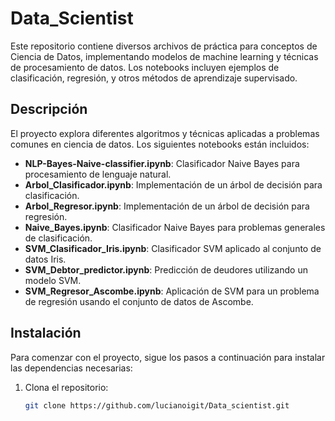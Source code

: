 # Data_Scientist

Este repositorio contiene diversos archivos de práctica para conceptos de Ciencia de Datos, implementando modelos de machine learning y técnicas de procesamiento de datos. Los notebooks incluyen ejemplos de clasificación, regresión, y otros métodos de aprendizaje supervisado.

## Descripción

El proyecto explora diferentes algoritmos y técnicas aplicadas a problemas comunes en ciencia de datos. Los siguientes notebooks están incluidos:

- **NLP-Bayes-Naive-classifier.ipynb**: Clasificador Naive Bayes para procesamiento de lenguaje natural.
- **Arbol_Clasificador.ipynb**: Implementación de un árbol de decisión para clasificación.
- **Arbol_Regresor.ipynb**: Implementación de un árbol de decisión para regresión.
- **Naive_Bayes.ipynb**: Clasificador Naive Bayes para problemas generales de clasificación.
- **SVM_Clasificador_Iris.ipynb**: Clasificador SVM aplicado al conjunto de datos Iris.
- **SVM_Debtor_predictor.ipynb**: Predicción de deudores utilizando un modelo SVM.
- **SVM_Regresor_Ascombe.ipynb**: Aplicación de SVM para un problema de regresión usando el conjunto de datos de Ascombe.

## Instalación

Para comenzar con el proyecto, sigue los pasos a continuación para instalar las dependencias necesarias:

1. Clona el repositorio:
   ```bash
   git clone https://github.com/lucianoigit/Data_scientist.git
